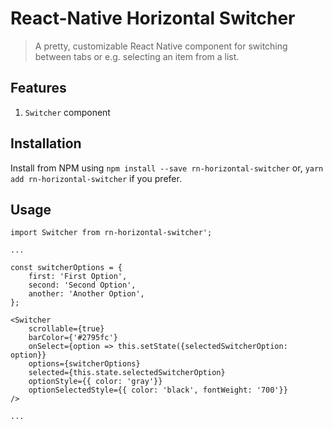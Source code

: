 # React-Native Horizontal Switcher

> A pretty, customizable React Native component for switching between tabs or e.g. selecting an item from a list.

## Features
1. `Switcher` component

## Installation
Install from NPM using `npm install --save rn-horizontal-switcher` or, `yarn add rn-horizontal-switcher` if you prefer.

## Usage

```
import Switcher from rn-horizontal-switcher';

...

const switcherOptions = {
    first: 'First Option',
    second: 'Second Option',
    another: 'Another Option',
};

<Switcher
    scrollable={true}
    barColor={'#2795fc'}
    onSelect={option => this.setState({selectedSwitcherOption: option}}
    options={switcherOptions}
    selected={this.state.selectedSwitcherOption}
    optionStyle={{ color: 'gray'}}
    optionSelectedStyle={{ color: 'black', fontWeight: '700'}}
/>

...
```
